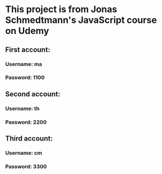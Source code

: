 # This project is from Jonas Schmedtmann's JavaScript course on Udemy

## First account:

### Username: ma

### Password: 1100

## Second account:

### Username: th

### Password: 2200

## Third account:

### Username: cm

### Password: 3300
